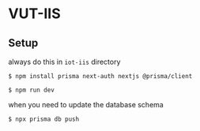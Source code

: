 # VUT-IIS

## Setup
always do this in `iot-iis` directory
```shell
$ npm install prisma next-auth nextjs @prisma/client
```
```shell
$ npm run dev
```

when you need to update the database schema
```shell
$ npx prisma db push
```